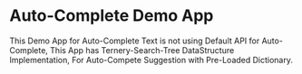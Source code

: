 # Auto-Complete Demo App
This Demo App for Auto-Complete Text is not using Default API for Auto-Complete,
This App has Ternery-Search-Tree DataStructure Implementation,
For Auto-Compete Suggestion with Pre-Loaded Dictionary.
